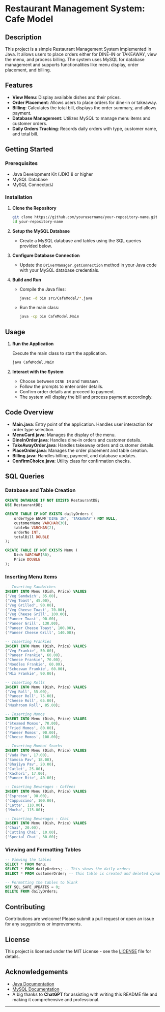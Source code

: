 # Restaurant Management System: Cafe Model

## Description

This project is a simple Restaurant Management System implemented in Java. It allows users to place orders either for DINE-IN or TAKEAWAY, view the menu, and process billing. The system uses MySQL for database management and supports functionalities like menu display, order placement, and billing.

## Features

- **View Menu**: Display available dishes and their prices.
- **Order Placement**: Allows users to place orders for dine-in or takeaway.
- **Billing**: Calculates the total bill, displays the order summary, and allows payment.
- **Database Management**: Utilizes MySQL to manage menu items and customer orders.
- **Daily Orders Tracking**: Records daily orders with type, customer name, and total bill.

## Getting Started

### Prerequisites

- Java Development Kit (JDK) 8 or higher
- MySQL Database
- MySQL Connector/J

### Installation

1. **Clone the Repository**

   ```bash
   git clone https://github.com/yourusername/your-repository-name.git
   cd your-repository-name
   ```

2. **Setup the MySQL Database**

   - Create a MySQL database and tables using the SQL queries provided below.

3. **Configure Database Connection**

   - Update the `DriverManager.getConnection` method in your Java code with your MySQL database credentials.

4. **Build and Run**

   - Compile the Java files:
   
     ```bash
     javac -d bin src/CafeModel/*.java
     ```
   
   - Run the main class:

     ```bash
     java -cp bin CafeModel.Main
     ```

## Usage

1. **Run the Application**

   Execute the main class to start the application.

   ```bash
   java CafeModel.Main
   ```

2. **Interact with the System**

   - Choose between `DINE IN` and `TAKEAWAY`.
   - Follow the prompts to enter order details.
   - Confirm order details and proceed to payment.
   - The system will display the bill and process payment accordingly.

## Code Overview

- **Main.java**: Entry point of the application. Handles user interaction for order type selection.
- **MenuCard.java**: Manages the display of the menu.
- **DineInOrder.java**: Handles dine-in orders and customer details.
- **TakeAwayOrder.java**: Handles takeaway orders and customer details.
- **PlaceOrder.java**: Manages the order placement and table creation.
- **Billing.java**: Handles billing, payment, and database updates.
- **ConfirmChoice.java**: Utility class for confirmation checks.

## SQL Queries

### Database and Table Creation

```sql
CREATE DATABASE IF NOT EXISTS RestaurantDB;
USE RestaurantDB;

CREATE TABLE IF NOT EXISTS dailyOrders (
    orderType ENUM('DINE IN', 'TAKEAWAY') NOT NULL,
    customerName VARCHAR(30),
    tableNo VARCHAR(2),
    orderNo INT,
    totalBill DOUBLE
);

CREATE TABLE IF NOT EXISTS Menu (
    Dish VARCHAR(30),
    Price DOUBLE
);
```

### Inserting Menu Items

```sql
-- Inserting Sandwiches
INSERT INTO Menu (Dish, Price) VALUES
('Veg Sandwich', 35.00),
('Veg Toast', 45.00),
('Veg Grilled', 90.00),
('Veg Cheese Toast', 70.00),
('Veg Cheese Grill', 100.00),
('Paneer Toast', 90.00),
('Paneer Grill', 130.00),
('Paneer Cheese Toast', 100.00),
('Paneer Cheese Grill', 140.00);

-- Inserting Frankies
INSERT INTO Menu (Dish, Price) VALUES
('Veg Frankie', 50.00),
('Paneer Frankie', 60.00),
('Cheese Frankie', 70.00),
('Noodles Frankie', 60.00),
('Schezwan Frankie', 60.00),
('Mix Frankie', 90.00);

-- Inserting Rolls
INSERT INTO Menu (Dish, Price) VALUES
('Veg Roll', 55.00),
('Paneer Roll', 75.00),
('Cheese Roll', 65.00),
('Mushroom Roll', 85.00);

-- Inserting Momos
INSERT INTO Menu (Dish, Price) VALUES
('Steamed Momos', 70.00),
('Fried Momos', 80.00),
('Paneer Momos', 90.00),
('Cheese Momos', 100.00);

-- Inserting Mumbai Snacks
INSERT INTO Menu (Dish, Price) VALUES
('Vada Pav', 17.00),
('Samosa Pav', 18.00),
('Bhajiya Pav', 20.00),
('Cutlet', 25.00),
('Kachori', 17.00),
('Paneer Bite', 40.00);

-- Inserting Beverages - Coffees
INSERT INTO Menu (Dish, Price) VALUES
('Espresso', 90.00),
('Cappuccino', 100.00),
('Latte', 110.00),
('Mocha', 115.00);

-- Inserting Beverages - Chai
INSERT INTO Menu (Dish, Price) VALUES
('Chai', 20.00),
('Cutting Chai', 10.00),
('Special Chai', 30.00);
```

### Viewing and Formatting Tables

```sql
-- Viewing the tables
SELECT * FROM Menu;
SELECT * FROM dailyOrders; -- This shows the daily orders
SELECT * FROM customerOrder; -- This table is created and deleted dynamically

-- Formatting the tables to blank
SET SQL_SAFE_UPDATES = 0;
DELETE FROM dailyOrders;
```

## Contributing

Contributions are welcome! Please submit a pull request or open an issue for any suggestions or improvements.

## License

This project is licensed under the MIT License - see the [LICENSE](LICENSE) file for details.

## Acknowledgements

- [Java Documentation](https://docs.oracle.com/en/java/)
- [MySQL Documentation](https://dev.mysql.com/doc/)
- A big thanks to **ChatGPT** for assisting with writing this README file and making it comprehensive and professional.

---
